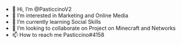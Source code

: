 - 👋 Hi, I’m @PasticcinoV2
- 👀 I’m interested in Marketing and Online Media
- 🌱 I’m currently learning Social Skills
- 💞️ I’m looking to collaborate on Project on Minecraft and Networks
- 📫 How to reach me Pasticcino#4158

<!---
PasticcinoV2/PasticcinoV2 is a ✨ special ✨ repository because its `README.md` (this file) appears on your GitHub profile.
You can click the Preview link to take a look at your changes.
--->
